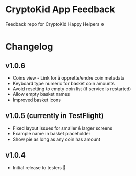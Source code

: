 # CryptoKid App Feedback

Feedback repo for CryptoKid Happy Helpers :sparkle:

# Changelog

## v1.0.6

* Coins view - Link for å opprette/endre coin metadata
* Keyboard type numeric for basket coin amounts
* Avoid resetting to empty coin list (if service is restarted)
* Allow empty basket names
* Improved basket icons 

## v1.0.5 (currently in TestFlight)

* Fixed layout issues for smaller & larger screens
* Example name in basket placeholder
* Show pie as long as any coin has amount

## v1.0.4

* Initial release to testers :tada:
